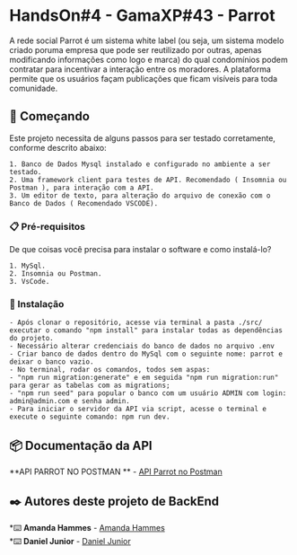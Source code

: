 # HandsOn#4 - GamaXP#43 - Parrot

A rede social Parrot é um sistema white label (ou seja, um sistema modelo criado poruma empresa que pode ser 
reutilizado por outras, apenas modificando informações como logo e marca) do qual condomínios podem contratar 
para incentivar a interação entre os moradores.
A plataforma permite que os usuários façam publicações que ficam visíveis para toda comunidade.


## 🚀 Começando

Este projeto necessita de alguns passos para ser testado corretamente, conforme descrito abaixo:

    1. Banco de Dados Mysql instalado e configurado no ambiente a ser testado.
    2. Uma framework client para testes de API. Recomendado ( Insomnia ou Postman ), para interação com a API.
    3. Um editor de texto, para alteração do arquivo de conexão com o Banco de Dados ( Recomendado VSCODE).

### 📋 Pré-requisitos

De que coisas você precisa para instalar o software e como instalá-lo?

    1. MySql.
    2. Insomnia ou Postman.
    3. VsCode.

### 🔧 Instalação
    - Após clonar o repositório, acesse via terminal a pasta ./src/ executar o comando "npm install" para instalar todas as dependências do projeto.
    - Necessário alterar credenciais do banco de dados no arquivo .env
    - Criar banco de dados dentro do MySql com o seguinte nome: parrot e deixar o banco vazio.
    - No terminal, rodar os comandos, todos sem aspas:
    - "npm run migration:generate" e em seguida "npm run migration:run" para gerar as tabelas com as migrations;
    - "npm run seed" para popular o banco com um usuário ADMIN com login: admin@admin.com e senha admin.
    - Para iniciar o servidor da API via script, acesse o terminal e execute o seguinte comando: npm run dev.
    
    
## 📦 Documentação da API
        
 **API PARROT NO POSTMAN ** - [API Parrot no Postman]([https://documenter.getpostman.com/view/21642567/VVBUySTW)
        
## ✒️ Autores deste projeto de BackEnd<br>

*⌨️ **Amanda Hammes** - [Amanda Hammes](https://github.com/amandahammes/)<br>
*⌨️ **Daniel Junior** - [Daniel Junior](https://github.com/DanielAntunes-dev/)<br>

